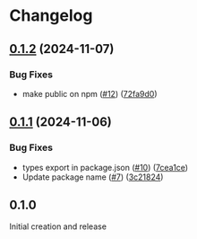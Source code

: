 # Changelog

## [0.1.2](https://github.com/nomic-ai/atlas-stories-react/compare/v0.1.1...v0.1.2) (2024-11-07)


### Bug Fixes

* make public on npm ([#12](https://github.com/nomic-ai/atlas-stories-react/issues/12)) ([72fa9d0](https://github.com/nomic-ai/atlas-stories-react/commit/72fa9d0eda81fab64383a1936ad369b64e8ad660))

## [0.1.1](https://github.com/nomic-ai/atlas-stories-react/compare/v0.1.0...v0.1.1) (2024-11-06)


### Bug Fixes

* types export in package.json ([#10](https://github.com/nomic-ai/atlas-stories-react/issues/10)) ([7cea1ce](https://github.com/nomic-ai/atlas-stories-react/commit/7cea1ceb875f9d5f5b0871b2790b225e466af395))
* Update package name ([#7](https://github.com/nomic-ai/atlas-stories-react/issues/7)) ([3c21824](https://github.com/nomic-ai/atlas-stories-react/commit/3c2182487100f005ff067d124c9cf5a471bb82a4))

## 0.1.0

Initial creation and release
